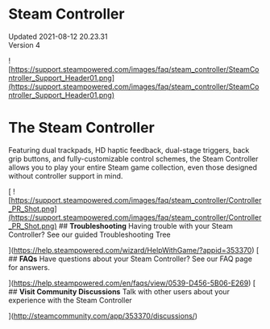 # Steam Controller
Updated 2021-08-12 20.23.31  
Version 4  

![https://support.steampowered.com/images/faq/steam_controller/SteamController_Support_Header01.png](https://support.steampowered.com/images/faq/steam_controller/SteamController_Support_Header01.png)  
  
  # The Steam Controller
Featuring dual trackpads, HD haptic feedback, dual-stage triggers, back grip buttons, and fully-customizable control schemes, the Steam Controller allows you to play your entire Steam game collection, even those designed without controller support in mind.  
  
 [  ![https://support.steampowered.com/images/faq/steam_controller/Controller_PR_Shot.png](https://support.steampowered.com/images/faq/steam_controller/Controller_PR_Shot.png) ## **Troubleshooting**
Having trouble with your Steam Controller? See our guided Troubleshooting Tree  
  
](https://help.steampowered.com/wizard/HelpWithGame/?appid=353370)     [ ## **FAQs**
Have questions about your Steam Controller? See our FAQ page for answers.  
  
](https://help.steampowered.com/en/faqs/view/0539-D456-5B06-E269)     [ ## **Visit Community Discussions**
Talk with other users about your experience with the Steam Controller  
  
](http://steamcommunity.com/app/353370/discussions/)